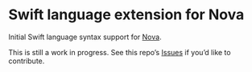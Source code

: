 # Swift language extension for Nova

Initial Swift language syntax support for [Nova](https://nova.app).

This is still a work in progress. See this repo’s [Issues](https://github.com/pixel-foundry/nova-swift/issues) if you’d like to contribute.
